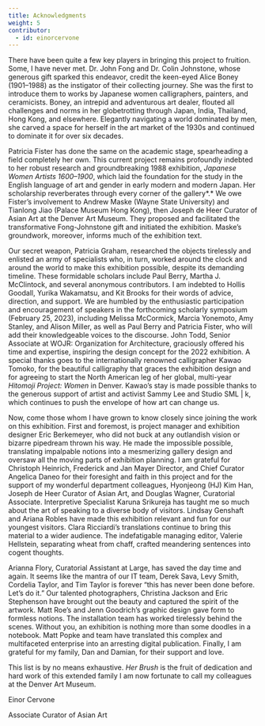 ```yaml
---
title: Acknowledgments
weight: 5
contributor:
  - id: einorcervone
---
```


There have been quite a few key players in bringing this project to fruition. Some, I have never met. Dr. John Fong and Dr. Colin Johnstone, whose generous gift sparked this endeavor, credit the keen-eyed Alice Boney (1901–1988) as the instigator of their collecting journey. She was the first to introduce them to works by Japanese women calligraphers, painters, and ceramicists. Boney, an intrepid and adventurous art dealer, flouted all challenges and norms in her globetrotting through Japan, India, Thailand, Hong Kong, and elsewhere. Elegantly navigating a world dominated by men, she carved a space for herself in the art market of the 1930s and continued to dominate it for over six decades.

Patricia Fister has done the same on the academic stage, spearheading a field completely her own. This current project remains profoundly indebted to her robust research and groundbreaking 1988 exhibition, *Japanese Women Artists 1600–1900*, which laid the foundation for the study in the English language of art and gender in early modern and modern Japan. Her scholarship reverberates through every corner of the gallery*.* We owe Fister’s involvement to Andrew Maske (Wayne State University) and Tianlong Jiao (Palace Museum Hong Kong), then Joseph de Heer Curator of Asian Art at the Denver Art Museum. They proposed and facilitated the transformative Fong-Johnstone gift and initiated the exhibition. Maske’s groundwork, moreover, informs much of the exhibition text.

Our secret weapon, Patricia Graham, researched the objects tirelessly and enlisted an army of specialists who, in turn, worked around the clock and around the world to make this exhibition possible, despite its demanding timeline. These formidable scholars include Paul Berry, Martha J. McClintock, and several anonymous contributors. I am indebted to Hollis Goodall, Yurika Wakamatsu, and Kit Brooks for their words of advice, direction, and support. We are humbled by the enthusiastic participation and encouragement of speakers in the forthcoming scholarly symposium (February 25, 2023), including Melissa McCormick, Marcia Yonemoto, Amy Stanley, and Alison Miller, as well as Paul Berry and Patricia Fister, who will add their knowledgeable voices to the discourse. John Todd, Senior Associate at WOJR: Organization for Architecture, graciously offered his time and expertise, inspiring the design concept for the 2022 exhibition. A special thanks goes to the internationally renowned calligrapher Kawao Tomoko, for the beautiful calligraphy that graces the exhibition design and for agreeing to start the North American leg of her global, multi-year *Hitomoji Project: Women* in Denver. Kawao’s stay is made possible thanks to the generous support of artist and activist Sammy Lee and Studio SML \| k, which continues to push the envelope of how art can change us.

Now, come those whom I have grown to know closely since joining the work on this exhibition. First and foremost, is project manager and exhibition designer Eric Berkemeyer, who did not buck at any outlandish vision or bizarre pipedream thrown his way. He made the impossible possible, translating impalpable notions into a mesmerizing gallery design and oversaw all the moving parts of exhibition planning. I am grateful for Christoph Heinrich, Frederick and Jan Mayer Director, and Chief Curator Angelica Daneo for their foresight and faith in this project and for the support of my wonderful department colleagues, Hyonjeong (HJ) Kim Han, Joseph de Heer Curator of Asian Art, and Douglas Wagner, Curatorial Associate. Interpretive Specialist Karuna Srikureja has taught me so much about the art of speaking to a diverse body of visitors. Lindsay Genshaft and Ariana Robles have made this exhibition relevant and fun for our youngest visitors. Clara Ricciardi’s translations continue to bring this material to a wider audience. The indefatigable managing editor, Valerie Hellstein, separating wheat from chaff, crafted meandering sentences into cogent thoughts.

Arianna Flory, Curatorial Assistant at Large, has saved the day time and again. It seems like the mantra of our IT team, Derek Sava, Levy Smith, Cordelia Taylor, and Tim Taylor is forever “this has never been done before. Let’s do it.” Our talented photographers, Christina Jackson and Eric Stephenson have brought out the beauty and captured the spirit of the artwork. Matt Roe’s and Jenn Goodrich’s graphic design gave form to formless notions. The installation team has worked tirelessly behind the scenes. Without you, an exhibition is nothing more than some doodles in a notebook. Matt Popke and team have translated this complex and multifaceted enterprise into an arresting digital publication. Finally, I am grateful for my family, Dan and Damian, for their support and love.

This list is by no means exhaustive. *Her Brush* is the fruit of dedication and hard work of this extended family I am now fortunate to call my colleagues at the Denver Art Museum.

Einor Cervone

Associate Curator of Asian Art
